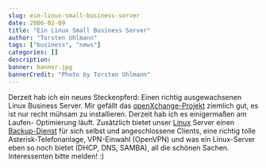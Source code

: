 ```yaml
---
slug: ein-linux-small-business-server
date: 2006-02-09
title: "Ein Linux Small Business Server"
author: "Torsten Uhlmann"
tags: ["business", "news"]
categories: []
description:
banner: banner.jpg
bannerCredit: "Photo by Torsten Uhlmann"
---
```


Derzeit hab ich ein neues Steckenpferd: Einen richtig ausgewachsenen Linux Business Server. Mir gefällt das [openXchange-Projekt](http://www.open-xchange.org) ziemlich gut, es ist nur recht mühsam zu installieren. Derzeit hab ich es einigermaßen am Laufen- Optimierung läuft. Zusätzlich bietet unser [Linux](http://www.ubuntu.com) Server einen [Backup-Dienst](http://www.bacula.org) für sich selbst und angeschlossene Clients, eine richtig tolle Asterisk-Telefonanlage, VPN-Einwahl (OpenVPN) und was ein Linux-Server eben so noch bietet (DHCP, DNS, SAMBA), all die schönen Sachen. Interessenten bitte melden! :)
